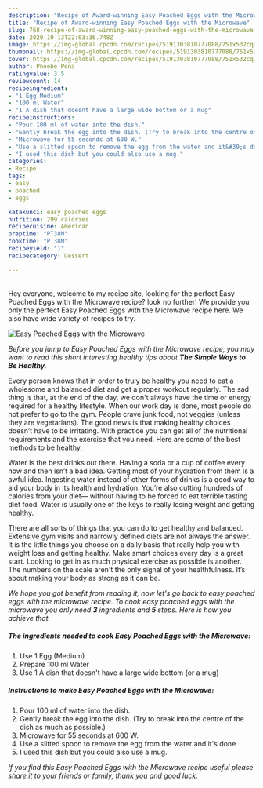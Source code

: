 ```yaml
---
description: "Recipe of Award-winning Easy Poached Eggs with the Microwave"
title: "Recipe of Award-winning Easy Poached Eggs with the Microwave"
slug: 768-recipe-of-award-winning-easy-poached-eggs-with-the-microwave
date: 2020-10-13T22:03:36.748Z
image: https://img-global.cpcdn.com/recipes/5191303810777088/751x532cq70/easy-poached-eggs-with-the-microwave-recipe-main-photo.jpg
thumbnail: https://img-global.cpcdn.com/recipes/5191303810777088/751x532cq70/easy-poached-eggs-with-the-microwave-recipe-main-photo.jpg
cover: https://img-global.cpcdn.com/recipes/5191303810777088/751x532cq70/easy-poached-eggs-with-the-microwave-recipe-main-photo.jpg
author: Phoebe Pena
ratingvalue: 3.5
reviewcount: 14
recipeingredient:
- "1 Egg Medium"
- "100 ml Water"
- "1 A dish that doesnt have a large wide bottom or a mug"
recipeinstructions:
- "Pour 100 ml of water into the dish."
- "Gently break the egg into the dish. (Try to break into the centre of the dish as much as possible.)"
- "Microwave for 55 seconds at 600 W."
- "Use a slitted spoon to remove the egg from the water and it&#39;s done."
- "I used this dish but you could also use a mug."
categories:
- Recipe
tags:
- easy
- poached
- eggs

katakunci: easy poached eggs 
nutrition: 299 calories
recipecuisine: American
preptime: "PT38M"
cooktime: "PT38M"
recipeyield: "1"
recipecategory: Dessert

---
```

<br>
Hey everyone, welcome to my recipe site, looking for the perfect Easy Poached Eggs with the Microwave recipe? look no further! We provide you only the perfect Easy Poached Eggs with the Microwave recipe here. We also have wide variety of recipes to try.
<br>


![Easy Poached Eggs with the Microwave](https://img-global.cpcdn.com/recipes/5191303810777088/751x532cq70/easy-poached-eggs-with-the-microwave-recipe-main-photo.jpg)

<i>Before you jump to Easy Poached Eggs with the Microwave recipe, you may want to read this short interesting healthy tips about <strong>The Simple Ways to Be Healthy</strong>.</i>

Every person knows that in order to truly be healthy you need to eat a wholesome and balanced diet and get a proper workout regularly. The sad thing is that, at the end of the day, we don't always have the time or energy required for a healthy lifestyle. When our work day is done, most people do not prefer to go to the gym. People crave junk food, not veggies (unless they are vegetarians). The good news is that making healthy choices doesn’t have to be irritating. With practice you can get all of the nutritional requirements and the exercise that you need. Here are some of the best methods to be healthy.

Water is the best drinks out there. Having a soda or a cup of coffee every now and then isn’t a bad idea. Getting most of your hydration from them is a awful idea. Ingesting water instead of other forms of drinks is a good way to aid your body in its health and hydration. You’re also cutting hundreds of calories from your diet— without having to be forced to eat terrible tasting diet food. Water is usually one of the keys to really losing weight and getting healthy.

There are all sorts of things that you can do to get healthy and balanced. Extensive gym visits and narrowly defined diets are not always the answer. It is the little things you choose on a daily basis that really help you with weight loss and getting healthy. Make smart choices every day is a great start. Looking to get in as much physical exercise as possible is another. The numbers on the scale aren't the only signal of your healthfulness. It’s about making your body as strong as it can be. 


<i>We hope you got benefit from reading it, now let's go back to easy poached eggs with the microwave recipe. To cook easy poached eggs with the microwave you only need <strong>3</strong> ingredients and <strong>5</strong> steps. Here is how you achieve that.
</i>

##### The ingredients needed to cook Easy Poached Eggs with the Microwave:

1. Use 1 Egg (Medium)
1. Prepare 100 ml Water
1. Use 1 A dish that doesn&#39;t have a large wide bottom (or a mug)


##### Instructions to make Easy Poached Eggs with the Microwave:

1. Pour 100 ml of water into the dish.
1. Gently break the egg into the dish. (Try to break into the centre of the dish as much as possible.)
1. Microwave for 55 seconds at 600 W.
1. Use a slitted spoon to remove the egg from the water and it&#39;s done.
1. I used this dish but you could also use a mug.


<i>If you find this Easy Poached Eggs with the Microwave recipe useful please share it to your friends or family, thank you and good luck.</i>
